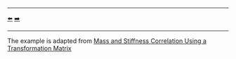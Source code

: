 ***
[⬅️](../044/README.md "Previous example")
[➡️](../046/README.md "Next example")
***

The example is adapted from [Mass and Stiffness Correlation Using a Transformation Matrix]( https://doi.org/10.3390/infrastructures9060096)
